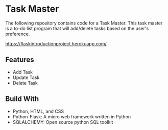 # Task Master

The following repository contains code for a Task Master. This task master is a to-do list program that will add/delete tasks based on the user's preference. 

https://flaskintroductionproject.herokuapp.com/

## Features
 - Add Task
 - Update Task
 - Delete Task

## Build With
 - Python, HTML, and CSS
 - Python-Flask: A micro web framework written in Python
 - SQLALCHEMY: Open source python SQL toolkit
